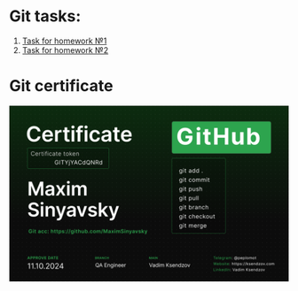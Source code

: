 # Git tasks:
1. [Task for homework №1](https://docs.google.com/document/d/1pE3xXj7lBHZyvNlJEyIXiHybtF9nvVeqyz6FH1sRBcw/edit?usp=share_link)
2. [Task for homework №2](https://docs.google.com/document/d/14sB_i8gAVVc3szQT5cZNIhHWocJDBgfZ7zRLDXVy49k/edit?usp=sharing)
# Git certificate
![Git certificate](https://github.com/MaximSinyavsky/MaximSinyavsky/blob/main/assets/certificates/vadim-ksendzov-course-certificate-maxim-sinyavsky-git.png)
